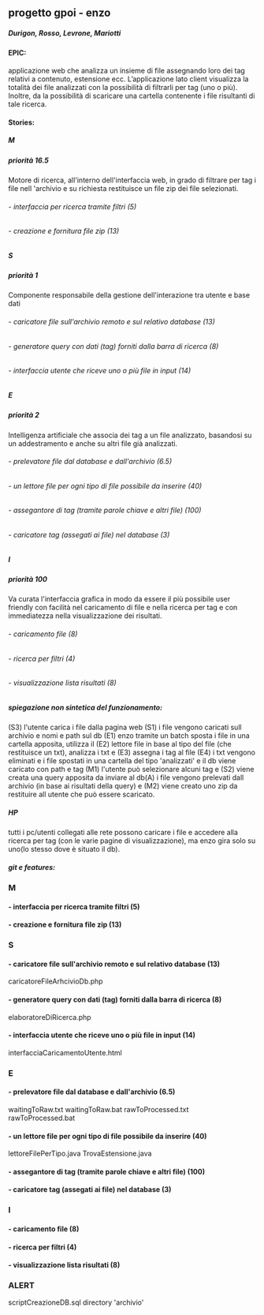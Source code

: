 ## progetto gpoi - enzo
##### Durigon, Rosso, Levrone, Mariotti

#### EPIC:

applicazione web che analizza un insieme di file assegnando loro dei tag relativi a contenuto, estensione ecc. L’applicazione lato client visualizza la totalità dei file analizzati con la possibilità di filtrarli per tag (uno o più). Inoltre, da la possibilità di scaricare una cartella contenente i file risultanti di tale ricerca.

#### Stories:

##### M
##### priorità 16.5

Motore di ricerca, all'interno dell'interfaccia web, in grado di filtrare per tag i file nell 'archivio e su richiesta restituisce un file zip dei file selezionati.

###### - interfaccia per ricerca tramite filtri (5)
###### - creazione e fornitura file zip (13)

##### S
##### priorità 1

Componente responsabile della gestione dell'interazione tra utente e base dati

###### - caricatore file sull'archivio remoto e sul relativo database (13)
###### - generatore query con dati (tag) forniti dalla barra di ricerca (8)
###### - interfaccia utente che riceve uno o più file in input (14)

##### E
##### priorità 2

Intelligenza artificiale che associa dei tag a un file analizzato, basandosi su un addestramento e anche su altri file già analizzati.

###### - prelevatore file dal database e dall'archivio (6.5)
###### - un lettore file per ogni tipo di file possibile da inserire (40)
###### - assegantore di tag (tramite parole chiave e altri file) (100)
###### - caricatore tag (assegati ai file) nel database (3)

##### I
##### priorità 100

Va curata l'interfaccia grafica in modo da essere il più possibile user friendly con facilità nel caricamento di file e nella ricerca per tag e con immediatezza nella visualizzazione dei risultati.

###### - caricamento file (8)
###### - ricerca per filtri (4)
###### - visualizzazione lista risultati (8)


##### spiegazione non sintetica del funzionamento:

(S3) l'utente carica i file dalla pagina web
(S1) i file vengono caricati sull archivio e nomi e path sul db
(E1) enzo tramite un batch sposta i file in una cartella apposita, 
    utilizza il (E2) lettore file in base al tipo del file (che restituisce un txt), 
    analizza i txt e (E3) assegna i tag al file
(E4) i txt vengono eliminati e i file spostati in una cartella del tipo 'analizzati' e il db viene caricato con path e tag
(M1) l'utente può selezionare alcuni tag e (S2) viene creata una query apposita da inviare al db(A) i file vengono prelevati dall archivio (in base ai risultati della query) e (M2) viene creato uno zip da restituire all utente che può essere scaricato.

##### HP 
tutti i pc/utenti collegati alle rete possono caricare i file e accedere alla ricerca per tag (con le varie pagine di visualizzazione), ma enzo gira solo su uno(lo stesso dove è situato il db).


##### git e features:

### M
#### - interfaccia per ricerca tramite filtri (5)
#### - creazione e fornitura file zip (13)

### S
#### - caricatore file sull'archivio remoto e sul relativo database (13)
caricatoreFileArhcivioDb.php
#### - generatore query con dati (tag) forniti dalla barra di ricerca (8)
elaboratoreDiRicerca.php

#### - interfaccia utente che riceve uno o più file in input (14)
interfacciaCaricamentoUtente.html

### E
#### - prelevatore file dal database e dall'archivio (6.5)
waitingToRaw.txt
waitingToRaw.bat
rawToProcessed.txt
rawToProcessed.bat
#### - un lettore file per ogni tipo di file possibile da inserire (40)
lettoreFilePerTipo.java
TrovaEstensione.java
#### - assegantore di tag (tramite parole chiave e altri file) (100)
#### - caricatore tag (assegati ai file) nel database (3)

### I
#### - caricamento file (8)
#### - ricerca per filtri (4)
#### - visualizzazione lista risultati (8)

### ALERT
scriptCreazioneDB.sql
directory 'archivio'
